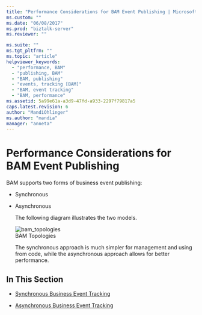 ```yaml
---
title: "Performance Considerations for BAM Event Publishing | Microsoft Docs"
ms.custom: ""
ms.date: "06/08/2017"
ms.prod: "biztalk-server"
ms.reviewer: ""

ms.suite: ""
ms.tgt_pltfrm: ""
ms.topic: "article"
helpviewer_keywords: 
  - "performance, BAM"
  - "publishing, BAM"
  - "BAM, publishing"
  - "events, tracking [BAM]"
  - "BAM, event tracking"
  - "BAM, performance"
ms.assetid: 5a99e61a-a3d9-47fd-a933-2297f79817a5
caps.latest.revision: 6
author: "MandiOhlinger"
ms.author: "mandia"
manager: "anneta"
---
```

# Performance Considerations for BAM Event Publishing
BAM supports two forms of business event publishing:  
  
- Synchronous  
  
- Asynchronous  
  
  The following diagram illustrates the two models.  
  
  ![](../core/media/bam-topologies.gif "bam_topologies")  
  BAM Topologies  
  
  The synchronous approach is much simpler for management and using from code, while the asynchronous approach allows for better performance.  
  
## In This Section  
  
-   [Synchronous Business Event Tracking](../core/synchronous-business-event-tracking.md)  
  
-   [Asynchronous Business Event Tracking](../core/asynchronous-business-event-tracking.md)